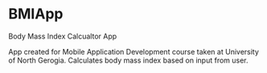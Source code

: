 # BMIApp
Body Mass Index Calcualtor App

App created for Mobile Application Development course taken at University of North Gerogia.
Calculates body mass index based on input from user. 
